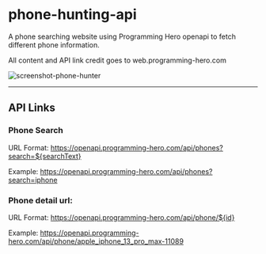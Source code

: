 # phone-hunting-api
A phone searching website using Programming Hero openapi to fetch different phone information.

All content and API link credit goes to web.programming-hero.com

![screenshot-phone-hunter](https://github.com/Rezwan66/phone-hunting-api/assets/63563859/faf1e4b5-fb47-452b-ab6e-790c353086da)


----------------

## API Links

### Phone Search
URL Format: https://openapi.programming-hero.com/api/phones?search=${searchText}

Example: https://openapi.programming-hero.com/api/phones?search=iphone


### Phone detail url:
URL Format: https://openapi.programming-hero.com/api/phone/${id}


Example: https://openapi.programming-hero.com/api/phone/apple_iphone_13_pro_max-11089
